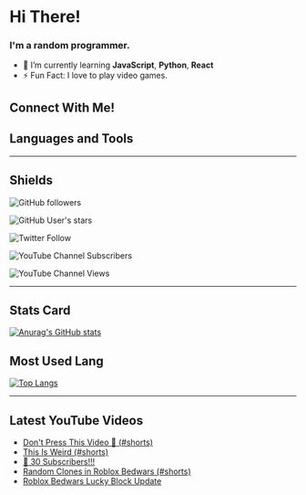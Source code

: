 # Hi There!

### I'm a random programmer.

-   🌱 I’m currently learning **JavaScript**, **Python**, **React**
-   ⚡ Fun Fact: I love to play video games.

## Connect With Me!

## Languages and Tools

---

## Shields

![GitHub followers](https://img.shields.io/github/followers/minecraft55665?color=%232b2b2b&label=Github%20Followers&style=for-the-badge)

![GitHub User's stars](https://img.shields.io/github/stars/minecraft55665?color=%232b2b2b&label=Github%20Stars&style=for-the-badge)

![Twitter Follow](https://img.shields.io/twitter/follow/duddleisa1_main?color=%2351c6ed&label=Follow%20%40duddleisa1_main&style=for-the-badge)

![YouTube Channel Subscribers](https://img.shields.io/youtube/channel/subscribers/UCKOrnXs1dbjJYCK6pAo2_jg?color=%23ff1919&label=Total%20Subscribers&style=for-the-badge)

![YouTube Channel Views](https://img.shields.io/youtube/channel/views/UCKOrnXs1dbjJYCK6pAo2_jg?color=%23ff1919&label=Total%20Views&style=for-the-badge)

---

## Stats Card

[![Anurag's GitHub stats](https://github-readme-stats.vercel.app/api?username=minecraft55665&show_icons=true&border_radius=10&theme=onedark&layout=compact)](https://github.com/anuraghazra/github-readme-stats)

## Most Used Lang

[![Top Langs](https://github-readme-stats.vercel.app/api/top-langs/?username=minecraft55665&layout=compact&theme=onedark)](https://github.com/anuraghazra/github-readme-stats)

---

## Latest YouTube Videos

<!-- YOUTUBE:START -->
- [Don&#39;t Press This Video 🤫 &lpar;#shorts&rpar;](https://www.youtube.com/watch?v=1XyBgrlSO5k)
- [This Is Weird &lpar;#shorts&rpar;](https://www.youtube.com/watch?v=7H6jyn4mJns)
- [🎉 30 Subscribers!!!](https://www.youtube.com/watch?v=v5TylnyefuA)
- [Random Clones in Roblox Bedwars &lpar;#shorts&rpar;](https://www.youtube.com/watch?v=ply8gwuBgRw)
- [Roblox Bedwars Lucky Block Update](https://www.youtube.com/watch?v=q2cWUiAzlcQ)
<!-- YOUTUBE:END -->
